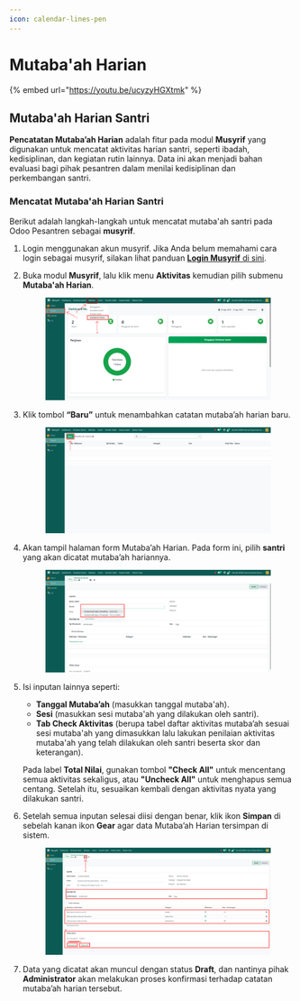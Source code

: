 ```yaml
---
icon: calendar-lines-pen
---
```


# Mutaba'ah Harian

{% embed url="https://youtu.be/ucyzyHGXtmk" %}

## Mutaba'ah Harian Santri

**Pencatatan Mutaba’ah Harian** adalah fitur pada modul **Musyrif** yang digunakan untuk mencatat aktivitas harian santri, seperti ibadah, kedisiplinan, dan kegiatan rutin lainnya. Data ini akan menjadi bahan evaluasi bagi pihak pesantren dalam menilai kedisiplinan dan perkembangan santri.

### Mencatat Mutaba'ah Harian Santri

Berikut adalah langkah-langkah untuk mencatat mutaba'ah santri pada Odoo Pesantren sebagai **musyrif**.

1. Login menggunakan akun musyrif. Jika Anda belum memahami cara login sebagai musyrif, silakan lihat panduan [**Login Musyrif** di sini](../../../setup-and-konfigurasi/panduan-login/login-musyrif.md).
2.  Buka modul **Musyrif**, lalu klik menu **Aktivitas** kemudian pilih submenu **Mutaba'ah Harian**.

    <figure><img src="../../../.gitbook/assets/images-396.png" alt=""><figcaption></figcaption></figure>


3.  Klik tombol **“Baru”** untuk menambahkan catatan mutaba’ah harian baru.

    <figure><img src="../../../.gitbook/assets/images-397.png" alt=""><figcaption></figcaption></figure>


4.  Akan tampil halaman form Mutaba’ah Harian. Pada form ini, pilih **santri** yang akan dicatat mutaba’ah hariannya.

    <figure><img src="../../../.gitbook/assets/images-398.png" alt=""><figcaption></figcaption></figure>


5.  Isi inputan lainnya seperti:

    * **Tanggal Mutaba’ah** (masukkan tanggal mutaba'ah).
    * **Sesi** (masukkan sesi mutaba'ah yang dilakukan oleh santri).
    * **Tab Check Aktivitas** (berupa tabel daftar aktivitas mutaba’ah sesuai sesi mutaba'ah yang dimasukkan lalu lakukan penilaian aktivitas mutaba'ah yang telah dilakukan oleh santri beserta skor dan keterangan).

    Pada label **Total Nilai**, gunakan tombol **"Check All"** untuk mencentang semua aktivitas sekaligus, atau **"Uncheck All"** untuk menghapus semua centang. Setelah itu, sesuaikan kembali dengan aktivitas nyata yang dilakukan santri.&#x20;
6.  Setelah semua inputan selesai diisi dengan benar, klik ikon **Simpan** di sebelah kanan ikon **Gear** agar data Mutaba’ah Harian tersimpan di sistem.

    <figure><img src="../../../.gitbook/assets/images-399.png" alt=""><figcaption></figcaption></figure>


7. Data yang dicatat akan muncul dengan status **Draft**, dan nantinya pihak **Administrator** akan melakukan proses konfirmasi terhadap catatan mutaba’ah harian tersebut.
